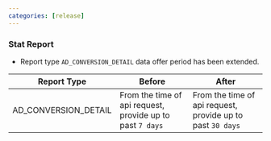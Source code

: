 ```yaml
---
categories: [release]
---
```


### Stat Report
* Report type `AD_CONVERSION_DETAIL` data offer period has been extended.

Report Type|Before| After
---------------------|---------------------|---------------
AD_CONVERSION_DETAIL|From the time of api request, provide up to past `7 days` | From the time of api request, provide up to past `30 days`
